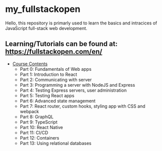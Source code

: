 # my_fullstackopen
Hello, this repository is primarly used to learn the basics and intracices of JavaScript full-stack web development. 

## Learning/Tutorials can be found at: https://fullstackopen.com/en/
- [Course Contents](https://fullstackopen.com/en/#course-contents)
  - Part 0: Fundamentals of Web apps
  - Part 1: Introduction to React
  - Part 2: Communicating with server
  - Part 3: Programming a server with NodeJS and Express
  - Part 4: Testing Express servers, user administration
  - Part 5: Testing React apps
  - Part 6: Advanced state management
  - Part 7: React router, custom hooks, styling app with CSS and webpack
  - Part 8: GraphQL
  - Part 9: TypeScript
  - Part 10: React Native
  - Part 11: CI/CD
  - Part 12: Containers
  - Part 13: Using relational databases
